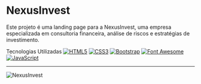 # NexusInvest

Este projeto é uma landing page para a NexusInvest, uma empresa especializada em consultoria financeira, análise de riscos e estratégias de investimento.  

Tecnologias Utilizadas
[![HTML5](https://img.shields.io/badge/HTML5-orange.svg?logo=html5)](https://html.com/)
[![CSS3](https://img.shields.io/badge/CSS3-blue.svg?logo=css3)](https://www.w3.org/Style/CSS/) [![Bootstrap](https://img.shields.io/badge/Bootstrap-white.svg?logo=bootstrap)](https://getbootstrap.com/)
[![Font Awesome](https://img.shields.io/badge/fontawesome-339AF0?style=flat-square&logo=fontawesome&logoColor=white)](https://fontawesome.com/)
[![JavaScript](https://img.shields.io/badge/JavaScript-yellow.svg?logo=javascript)](https://developer.mozilla.org/en-US/docs/Web/JavaScript)

-----------------------
![NexusInvest](https://github.com/user-attachments/assets/c453672d-15f6-4500-9024-574492230161)
